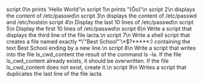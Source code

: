 script 0\n
 prints 'Hello World'\n
script 1\n
 prints "(Ôo)'\n
script 2\n
 displays the content of /etc/passwd\n
script 3\n
 displays the content of /etc/passwd and /etc/hosts\n
script 4\n
 Display the last 10 lines of /etc/passwd\n
script 5\n
 Display the first 10 lines of /etc/passwd\n
script 6\n
 Write a script that displays the third line of the file iacta.\n
script 7\n
 Write a shell script that creates a file named exactly \*\\'"Best School"\'\\*$\?\*\*\*\*\*:) containing the text Best School ending by a new line.\n
script 8\n
 Write a script that writes into the file ls_cwd_content the result of the command ls -la. If the file ls_cwd_content already exists, it should be overwritten. If the file ls_cwd_content does not exist, create it.\n
script 9\n
 Writes a script that duplicates the last line of the file iacta
